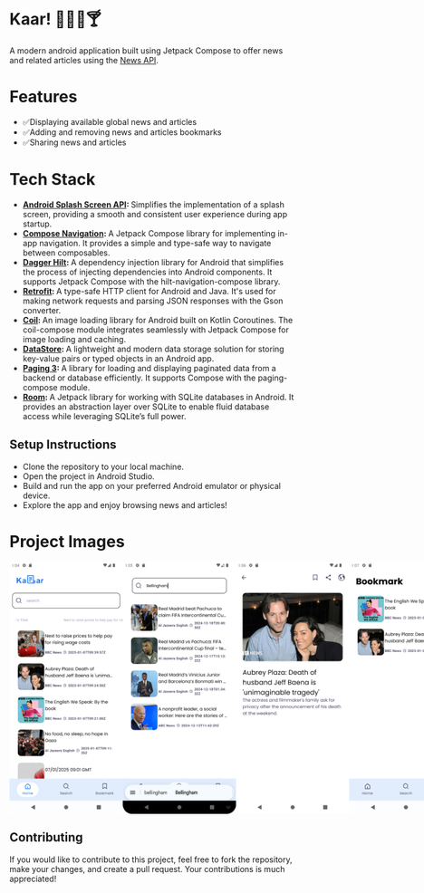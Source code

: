 # Kaar! 🍴🍲🍹🍸
A modern android application built using Jetpack Compose to offer news and related articles using the [News API](https://newsapi.org/v2/).

# Features
-  ✅Displaying available global news and articles
-  ✅Adding and removing news and articles bookmarks
-  ✅Sharing news and articles

# Tech Stack

- <b>[Android Splash Screen API](https://developer.android.com/develop/ui/views/launch/splash-screen): </b> Simplifies the implementation of a splash screen, providing a smooth and consistent user experience during app startup.
- <b>[Compose Navigation](https://developer.android.com/develop/ui/compose/navigation): </b> A Jetpack Compose library for implementing in-app navigation. It provides a simple and type-safe way to navigate between composables.
- <b>[Dagger Hilt](https://developer.android.com/training/dependency-injection/hilt-android): </b>A dependency injection library for Android that simplifies the process of injecting dependencies into Android components. It supports Jetpack Compose with the hilt-navigation-compose library.
- <b>[Retrofit](https://square.github.io/retrofit/): </b> A type-safe HTTP client for Android and Java. It's used for making network requests and parsing JSON responses with the Gson converter.
- <b>[Coil](https://coil-kt.github.io/coil/): </b> An image loading library for Android built on Kotlin Coroutines. The coil-compose module integrates seamlessly with Jetpack Compose for image loading and caching.
- <b>[DataStore](https://developer.android.com/topic/libraries/architecture/datastore): </b> A lightweight and modern data storage solution for storing key-value pairs or typed objects in an Android app.
- <b>[Paging 3](https://developer.android.com/topic/libraries/architecture/paging): </b> A library for loading and displaying paginated data from a backend or database efficiently. It supports Compose with the paging-compose module.
- <b>[Room](https://developer.android.com/training/data-storage/room): </b>A Jetpack library for working with SQLite databases in Android. It provides an abstraction layer over SQLite to enable fluid database access while leveraging SQLite’s full power.
  

## Setup Instructions

- Clone the repository to your local machine.
- Open the project in Android Studio.
- Build and run the app on your preferred Android emulator or physical device.
- Explore the app and enjoy browsing news and articles!


# Project Images

<div style="display:flex;">
    <img src="https://github.com/Dbriane208/News-App/blob/main/app/src/main/java/daniel/brian/news_app/images/homenews.png" alt="auth_start" width="200"/>
    <img src="https://github.com/Dbriane208/News-App/blob/main/app/src/main/java/daniel/brian/news_app/images/searchnews.png" alt="auth_reg_login" width="200"/>
    <img src="https://github.com/Dbriane208/News-App/blob/main/app/src/main/java/daniel/brian/news_app/images/detailsnews.png" width="200"/>
    <img src="https://github.com/Dbriane208/News-App/blob/main/app/src/main/java/daniel/brian/news_app/images/bookmarknews.png" alt="auth_reg" width="200">
</div>
  
    
## Contributing
If you would like to contribute to this project, feel free to fork the repository, make your changes, and create a pull request. Your contributions is much appreciated!
